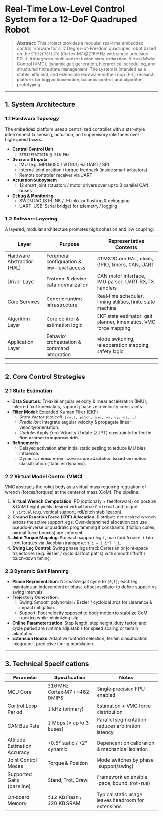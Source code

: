 # Real-Time Low-Level Control System for a 12-DoF Quadruped Robot

> **Abstract**: This project provides a modular, real‑time embedded control firmware for a 12 Degree-of-Freedom quadruped robot based on the `STM32F767IGT6` (Cortex‑M7 @216 MHz with single‑precision FPU). It integrates multi-sensor fusion state estimation, Virtual Model Control (VMC), dynamic gait generation, hierarchical scheduling, and structured finite state management. The system is intended as a stable, efficient, and extensible Hardware‑in‑the‑Loop (HIL) research platform for legged locomotion, balance control, and algorithm prototyping.

---
## 1. System Architecture

### 1.1 Hardware Topology
The embedded platform uses a centralized controller with a star-style interconnect to sensing, actuation, and supervisory interfaces over high‑speed buses.

- **Central Control Unit**  
  - `STM32F767IGT6 @ 216 MHz`
- **Sensors & Inputs**  
  - IMU (e.g. MPU6050 / WT901) via UART / SPI  
  - Internal joint position / torque feedback (inside smart actuators)  
  - Remote controller receiver via UART
- **Actuation Subsystem**  
  - 12 smart joint actuators / motor drivers over up to 3 parallel CAN buses
- **Debug & Monitoring**  
  - SWD/JTAG (ST-LINK / J-Link) for flashing & debugging  
  - UART (USB–Serial bridge) for telemetry / logging

### 1.2 Software Layering
A layered, modular architecture promotes high cohesion and low coupling:

| Layer | Purpose | Representative Contents |
|-------|---------|-------------------------|
| Hardware Abstraction (HAL) | Peripheral configuration & low-level access | STM32Cube HAL, clock, GPIO, timers, CAN, UART |
| Driver Layer | Protocol & device data normalization | CAN motor interface, IMU parser, UART RX/TX handlers |
| Core Services | Generic runtime infrastructure | Real‑time scheduler, timing utilities, finite state machine |
| Algorithm Layer | Core control & estimation logic | EKF state estimator, gait planner, kinematics, VMC force mapping |
| Application Layer | Behavior orchestration & command integration | Mode switching, teleoperation mapping, safety logic |

---
## 2. Core Control Strategies

### 2.1 State Estimation
- **Data Sources**: Tri‑axial angular velocity & linear acceleration (IMU), inferred foot kinematics, support phase zero‑velocity constraints.  
- **Filter Model**: Extended Kalman Filter (EKF).  
  - *State Vector (typical)*: `[roll, pitch, yaw, vx, vy, vz, …]`  
  - *Prediction*: Integrate angular velocity & propagate linear velocity/orientation.  
  - *Update*: Apply Zero‑Velocity Update (ZUPT) constraints for feet in firm contact to suppress drift.  
- **Refinements**:  
  - Delayed activation after initial static settling to reduce IMU bias influence.  
  - Dynamic measurement covariance adaptation based on motion classification (static vs dynamic).  

### 2.2 Virtual Model Control (VMC)
VMC abstracts the robot body as a virtual mass requiring regulation of wrench (forces/torques) at the center of mass (CoM). The pipeline:
1. **Virtual Wrench Computation**: PD (optionally + feedforward) on posture & CoM height yields desired virtual force `F_virtual` and torque `T_virtual` (e.g. vertical support, roll/pitch stabilization).  
2. **Ground Reaction Force (GRF) Allocation**: Distribute net desired wrench across the active support legs. Over‑determined allocation can use pseudo‑inverse or quadratic programming if constraints (friction cones, normal force bounds) are enforced.  
3. **Joint Torque Mapping**: For each support leg `i`, map foot force `F_i` into joint torques via Jacobian transpose: `τ_i = J_i^T F_i`.  
4. **Swing Leg Control**: Swing phase legs track Cartesian or joint‑space trajectories (e.g. Bézier / cycloidal foot paths) with smooth lift‑off / touch‑down timing.

### 2.3 Dynamic Gait Planning
- **Phase Representation**: Normalize gait cycle to `[0,1]`; each leg maintains an independent or phase‑offset oscillator to define support vs swing intervals.  
- **Trajectory Generation**:  
  - Swing: Smooth polynomial / Bézier / cycloidal arcs for clearance & impact mitigation.  
  - Support: Foot velocity opposed to body motion to stabilize CoM tracking while minimizing slip.  
- **Online Parameterization**: Step length, step height, duty factor, and cycle period are runtime adjustable for speed scaling or terrain adaptation.  
- **Extension Hooks**: Adaptive foothold selection, terrain classification integration, predictive timing modulation.

---
## 3. Technical Specifications
| Parameter | Specification | Notes |
|-----------|--------------|-------|
| MCU Core | 216 MHz Cortex‑M7 / ~462 DMIPS | Single‑precision FPU enabled |
| Control Loop Period | 1 kHz (primary) | Estimation + VMC force distribution |
| CAN Bus Rate | 1 Mbps (× up to 3 buses) | Parallel segmentation reduces arbitration latency |
| Attitude Estimation Accuracy | <0.5° static / <2° dynamic | Dependent on calibration & mechanical isolation |
| Joint Control Modes | Torque & Position | Mode switches by phase (support/swing) |
| Supported Gaits (baseline) | Stand, Trot, Crawl | Framework extensible (pace, bound, trot-run) |
| On‑board Memory | 512 KB Flash / 320 KB SRAM | Typical static usage leaves headroom for extensions |